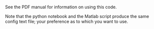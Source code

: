 See the PDF manual for information on using this code.

Note that the python notebook and the Matlab script produce the same config text file; your preference as to which you want to use.
